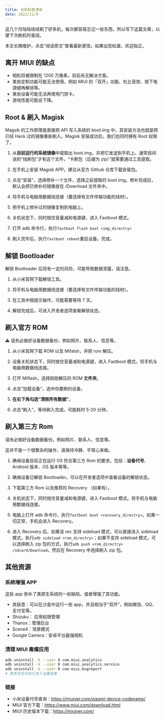 ```yaml
---
title: 玩机检查清单
date: 2022/11/9
---
```


这几个月陆陆续续刷了好多机，每次都容易忘记一些东西，所以写下这篇文章，以便下次刷机时查阅。

本文长期维护，点击“阅读原文”查看最新更改。如果出现纰漏，欢迎指正。

## 离开 MIUI 的缺点

-   相机将被限制在 1200 万像素，目前尚无解决方案。
-   某些定制功能可能无法使用，例如 MIUI 的「双开」功能、杜比音效、按下电源键再解锁等。
-   某些设备可能无法再使用门禁卡。
-   游戏性能可能会下降。

## Root & 刷入 Magisk

Magsik 的工作原理是直接把 API 写入系统的 boot.img 中，其安装方法也就是把已经 Hack 过的镜像重新刷入。Magisk 安装成功后，我们也同时拥有 Root 权限了。

1. 从**目前运行的系统镜像**中提取出 boot.img，并把它发送到手机上。通常民间说的“线刷包”才有这个文件，“卡刷包（后缀为 zip）”就需要通过工具提取。

2. 在手机上安装 Magisk APP。建议从官方 Github 仓库下载安装包。

3. 点击“安装”，选择修补一个文件，选择之前提取的 boot.img。修补完成后，默认会把已修补的镜像放在 /Download 文件夹中。

4. 将手机与电脑用数据线连接（要选择有文件传输功能的线材）。

5. 把手机上修补过的镜像复制到电脑上。

6. 关机状态下，同时按住音量减和电源键，进入 Fastboot 模式。

7. 打开 adb 命令行，执行`fastboot flash boot <img_directry>`

8. 刷入完毕后，执行`fastboot reboot`重启设备。完成。

## 解锁 Bootloader

解锁 Bootloader 后将有一定的风险，可能导致数据泄露，请注意。

1. 从小米官网下载解锁工具。

2. 将手机与电脑用数据线连接（要选择有文件传输功能的线材）。

3. 在工具中按提示操作，可能需要等待 7 天。

4. 解锁完成后，可进入开发者选项查看解锁状态。

## 刷入官方 ROM

⚠ 请务必做好设备数据备份，例如照片、联系人、信息等。

1. 从小米官网下载 ROM 以及 Mifalsh，并把 rom 解压。

2. 设备关机状态下，同时按住音量减和电源键，进入 Fastboot 模式。将手机与电脑用数据线连接。

3. 打开 Miflash，选择刚刚解压的 ROM **文件夹**。

4. 点击”加载设备“，选中你要刷的设备。

5. **在右下角勾选“清除所有数据”**。

6. 点击“刷入”，等待刷入完成。可能耗时 5-20 分钟。

## 刷入第三方 Rom

请务必做好设备数据备份，例如照片、联系人、信息等。

这并不是一个很繁杂的操作，请保持冷静、平常心来做。

1. 确保设备目前正在运行 OS 符合第三方 Rom 的要求。包括：**设备代号**、Android 版本、OS 版本等等。

2. 确保设备已解锁 Bootloader。可以在开发者选项中查看设备的解锁状态。

3. 下载第三方 Rom 以及推荐的 Recovery （如果有）。

4. 关机状态下，同时按住音量减和电源键，进入 Fastboot 模式。将手机与电脑用数据线连接。

5. 电脑上打开 adb 命令行，执行`fastboot boot <recovery_directry>`。如果一切正常，手机会进入 Recovery。

6. 进入 Recovery 后，如果该 rec 支持 sideload 模式，可以直接进入 sideload 模式，执行`adb sideload <rom_directry>`；如果不支持 sideload 模式，可以选择刷入 zip 包的方式，执行`adb push <rom_directry> /sdcard/Download`，然后在 Recovery 中选择刷入 zip 包。

## 其他资源

### 系统增强 APP

这些 app 弥补了类原生系统的一些缺陷，或者增强了其功能。

-   炼妖壶：可以在沙盒中运行一些 app，并且相当于“双开”，例如微信、QQ、支付宝等。
-   Shizuku： 应用权限管理
-   Thanox：管理后台
-   Scene4：场景模式
-   Google Camera：安卓平台最强相机

### 清理 MIUI 毒瘤应用

```bash
adb uninstall -k --user 0 com.miui.analytics
adb uninstall -k --user 0 com.miui.analytics.service
adb uninstall -k --user 0 com.miui.bugreport
# 更多包名可自行进入设置查看
```

### 链接

-   小米设备代号查询：https://miuiver.com/xiaomi-device-codename/
-   MIUI 官方下载：https://www.miui.com/download.html
-   MIUI 历史版本下载：https://miuiver.com/
